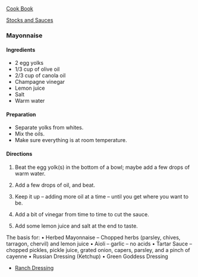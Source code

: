 [Cook Book](https://github.com/vmsmith/CookBook/blob/master/README.md)  

[Stocks and Sauces](https://github.com/vmsmith/CookBook/blob/master/stocks_sauces.md)  

### Mayonnaise  

#### Ingredients

* 2 egg yolks
* 1/3 cup of olive oil
* 2/3 cup of canola oil
* Champagne vinegar
* Lemon juice
* Salt
* Warm water

#### Preparation

* Separate yolks from whites.
* Mix the oils.
* Make sure everything is at room temperature.

#### Directions

1. Beat the egg yolk(s) in the bottom of a bowl; maybe add a few drops of warm water.

2. Add a few drops of oil, and beat.

3. Keep it up – adding more oil at a time – until you get where you want to be.

4. Add a bit of vinegar from time to time to cut the sauce.

5. Add some lemon juice and salt at the end to taste.

The basis for:
•	Herbed Mayonnaise – Chopped herbs (parsley, chives, tarragon, chervil) and lemon juice
•	Aioli – garlic – no acids
•	Tartar Sauce – chopped pickles, pickle juice, grated onion, capers, parsley, and a pinch of cayenne
•	Russian Dressing (Ketchup)
•	Green Goddess Dressing  
* [Ranch Dressing](https://github.com/vmsmith/CookBook/blob/master/sauce_ranch_dressing.md)

